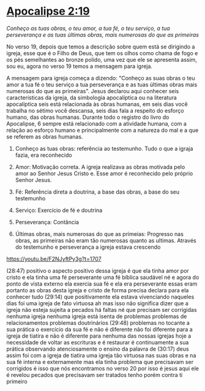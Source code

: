 # [Apocalipse 2:19](https://youtu.be/F2NJyftPy3g?t=1534)

*Conheço as tuas obras, o teu amor, a tua fé, o teu serviço, a tua perseverança e as tuas últimas obras, mais numerosas do que as primeiras*

No verso 19, depois que temos a descrição sobre quem está se dirigindo a igreja, esse que é o Filho de Deus, que tem os olhos como chama de fogo e os pés semelhantes ao bronze polido, uma vez que ele se apresenta assim, sou eu, agora no verso 19 temos a mensagem para igreja.

A mensagem para igreja começa a dizendo: "Conheço as suas obras o teu amor a tua fé o teu serviço a tua perseverança e as tuas últimas obras mais numerosas do que as primeiras". Jesus declarou aqui conhecer seis características da igreja, da simbologia apocalíptica ou na literatura apocalíptica seis está relacionada às obras humanas, em seis dias você trabalha no sétimo você descansa, seis dias fala a respeito do esforço humano, das obras humanas. Durante todo o registro do livro do Apocalipse, 6 sempre está relacionado com a atividade humana, com a relação ao esforço humano e principalmente com a natureza do mal e a que se referem as obras humanas. 

1. Conheço as tuas obras: referência ao testemunho. Tudo o que a igraja fazia, era reconhecido
   
2. Amor: Motivação correta. A igreja realizava as obras motivada pelo amor ao Senhor Jesus Cristo e. Esse amor é reconhecido pelo próprio Senhor Jesus.
   
3. Fé: Referência direta a doutrina, a base das obras, a base do seu testemunho
   
4. Serviço: Exercício de fé e doutrina
   
5. Perseverança: Contância
   
6. Últimas obras, mais numerosas do que as primeias: Progresso nas obras, as primeiras não eram tão numerosas quanto as ultimas. Através do testemunho e perseverança a igreja estava crescendo

https://youtu.be/F2NJyftPy3g?t=1707

(28:47) positivo o aspecto positivo dessa igreja é que ela tinha amor por cristo e ela tinha uma fé perseverante uma fé bíblica saudável né e agora do ponto de vista externo ela exercia sua fé e ela era perseverante essas eram portanto as obras desta igreja e cristo de forma precisa declara para ela conhecer tudo
(29:14) que positivamente ela estava vivenciando naqueles dias foi uma igreja de fato virtuosa ah mas isso não significa dizer que a igreja não esteja sujeita a pecados há faltas né que precisam ser corrigidas nenhuma igreja nenhuma igreja está isenta de problemas problemas de relacionamentos problemas doutrinários
(29:48) problemas no tocante a sua prática o exercício da sua fé e não é diferente não foi diferente para a igreja de tiatira e não é diferente para nenhuma das nossas igrejas hoje a necessidade de voltar as escrituras e é restaurar é continuamente a sua prática observando atenciosamente o ensino da palavra de
(30:17) deus assim foi com a igreja de tiatira uma igreja tão virtuosa nas suas obras e na sua fé interna e externamente mas ela tinha problema que precisavam ser corrigidos é isso que nós encontramos no verso 20 por isso é jesus aqui ele é revelou pecados que precisavam ser tratados tenho porém contra ti primeiro